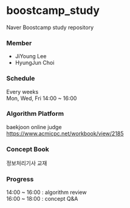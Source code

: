# boostcamp_study
Naver Boostcamp study repository

### Member
- JiYoung Lee
- HyungJun Choi

### Schedule
Every weeks  
Mon, Wed, Fri 14:00 ~ 16:00 

### Algorithm Platform
baekjoon online judge  
<https://www.acmicpc.net/workbook/view/2185>

### Concept Book
정보처리기사 교재

### Progress
14:00 ~ 16:00 : algorithm review  
16:00 ~ 18:00 : concept Q&A
